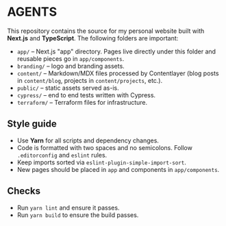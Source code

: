 # AGENTS

This repository contains the source for my personal website built with **Next.js** and **TypeScript**. The following folders are important:

- `app/` – Next.js "app" directory. Pages live directly under this folder and reusable pieces go in `app/components`.
- `branding/` – logo and branding assets.
- `content/` – Markdown/MDX files processed by Contentlayer (blog posts in `content/blog`, projects in `content/projects`, etc.).
- `public/` – static assets served as-is.
- `cypress/` – end to end tests written with Cypress.
- `terraform/` – Terraform files for infrastructure.

## Style guide

- Use **Yarn** for all scripts and dependency changes.
- Code is formatted with two spaces and no semicolons. Follow `.editorconfig` and `eslint` rules.
- Keep imports sorted via `eslint-plugin-simple-import-sort`.
- New pages should be placed in `app` and components in `app/components`.

## Checks

- Run `yarn lint` and ensure it passes.
- Run `yarn build` to ensure the build passes.

